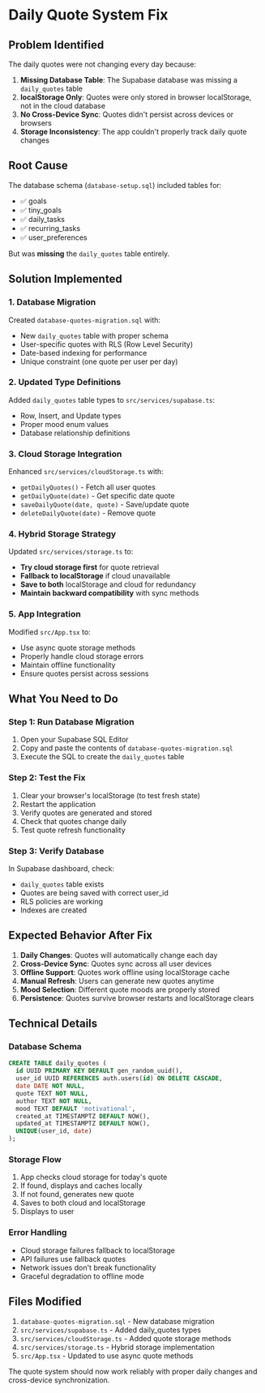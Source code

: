 # Daily Quote System Fix

## Problem Identified

The daily quotes were not changing every day because:

1. **Missing Database Table**: The Supabase database was missing a `daily_quotes` table
2. **localStorage Only**: Quotes were only stored in browser localStorage, not in the cloud database
3. **No Cross-Device Sync**: Quotes didn't persist across devices or browsers
4. **Storage Inconsistency**: The app couldn't properly track daily quote changes

## Root Cause

The database schema (`database-setup.sql`) included tables for:
- ✅ goals
- ✅ tiny_goals  
- ✅ daily_tasks
- ✅ recurring_tasks
- ✅ user_preferences

But was **missing** the `daily_quotes` table entirely.

## Solution Implemented

### 1. Database Migration
Created `database-quotes-migration.sql` with:
- New `daily_quotes` table with proper schema
- User-specific quotes with RLS (Row Level Security)
- Date-based indexing for performance
- Unique constraint (one quote per user per day)

### 2. Updated Type Definitions
Added `daily_quotes` table types to `src/services/supabase.ts`:
- Row, Insert, and Update types
- Proper mood enum values
- Database relationship definitions

### 3. Cloud Storage Integration
Enhanced `src/services/cloudStorage.ts` with:
- `getDailyQuotes()` - Fetch all user quotes
- `getDailyQuote(date)` - Get specific date quote
- `saveDailyQuote(date, quote)` - Save/update quote
- `deleteDailyQuote(date)` - Remove quote

### 4. Hybrid Storage Strategy
Updated `src/services/storage.ts` to:
- **Try cloud storage first** for quote retrieval
- **Fallback to localStorage** if cloud unavailable
- **Save to both** localStorage and cloud for redundancy
- **Maintain backward compatibility** with sync methods

### 5. App Integration
Modified `src/App.tsx` to:
- Use async quote storage methods
- Properly handle cloud storage errors
- Maintain offline functionality
- Ensure quotes persist across sessions

## What You Need to Do

### Step 1: Run Database Migration
1. Open your Supabase SQL Editor
2. Copy and paste the contents of `database-quotes-migration.sql`
3. Execute the SQL to create the `daily_quotes` table

### Step 2: Test the Fix
1. Clear your browser's localStorage (to test fresh state)
2. Restart the application
3. Verify quotes are generated and stored
4. Check that quotes change daily
5. Test quote refresh functionality

### Step 3: Verify Database
In Supabase dashboard, check:
- `daily_quotes` table exists
- Quotes are being saved with correct user_id
- RLS policies are working
- Indexes are created

## Expected Behavior After Fix

1. **Daily Changes**: Quotes will automatically change each day
2. **Cross-Device Sync**: Quotes sync across all user devices
3. **Offline Support**: Quotes work offline using localStorage cache
4. **Manual Refresh**: Users can generate new quotes anytime
5. **Mood Selection**: Different quote moods are properly stored
6. **Persistence**: Quotes survive browser restarts and localStorage clears

## Technical Details

### Database Schema
```sql
CREATE TABLE daily_quotes (
  id UUID PRIMARY KEY DEFAULT gen_random_uuid(),
  user_id UUID REFERENCES auth.users(id) ON DELETE CASCADE,
  date DATE NOT NULL,
  quote TEXT NOT NULL,
  author TEXT NOT NULL,
  mood TEXT DEFAULT 'motivational',
  created_at TIMESTAMPTZ DEFAULT NOW(),
  updated_at TIMESTAMPTZ DEFAULT NOW(),
  UNIQUE(user_id, date)
);
```

### Storage Flow
1. App checks cloud storage for today's quote
2. If found, displays and caches locally
3. If not found, generates new quote
4. Saves to both cloud and localStorage
5. Displays to user

### Error Handling
- Cloud storage failures fallback to localStorage
- API failures use fallback quotes
- Network issues don't break functionality
- Graceful degradation to offline mode

## Files Modified

1. `database-quotes-migration.sql` - New database migration
2. `src/services/supabase.ts` - Added daily_quotes types
3. `src/services/cloudStorage.ts` - Added quote storage methods
4. `src/services/storage.ts` - Hybrid storage implementation
5. `src/App.tsx` - Updated to use async quote methods

The quote system should now work reliably with proper daily changes and cross-device synchronization.

